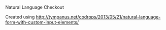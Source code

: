 Natural Language Checkout

Created using http://tympanus.net/codrops/2013/05/21/natural-language-form-with-custom-input-elements/